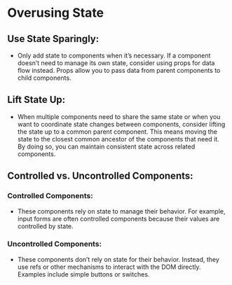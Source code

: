 # Overusing State

## Use State Sparingly: 
 - Only add state to components when it’s necessary. If a component doesn’t need to manage its own state, consider using props for data flow instead. Props allow you to pass data from parent components to child components.
## Lift State Up: 
 - When multiple components need to share the same state or when you want to coordinate state changes between components, consider lifting the state up to a common parent component. This means moving the state to the closest common ancestor of the components that need it. By doing so, you can maintain consistent state across related components.
## Controlled vs. Uncontrolled Components:

 ### Controlled Components: 
  - These components rely on state to manage their behavior. For example, input forms are often controlled components because their values are controlled by state.
 ### Uncontrolled Components: 
  - These components don’t rely on state for their behavior. Instead, they use refs or other mechanisms to interact with the DOM directly. Examples include simple buttons or switches.